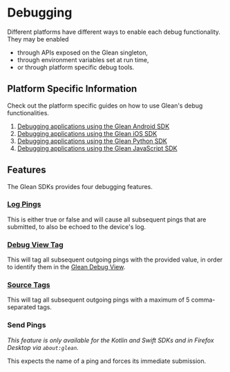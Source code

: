 # Debugging

Different platforms have different ways to enable each debug functionality. They may be
enabled

- through APIs exposed on the Glean singleton,
- through environment variables set at run time,
- or through platform specific debug tools.

## Platform Specific Information

Check out the platform specific guides on how to use Glean's debug functionalities.

1. [Debugging applications using the Glean Android SDK](../../user/debugging/android.md)
2. [Debugging applications using the Glean iOS SDK](../../user/debugging/ios.md)
3. [Debugging applications using the Glean Python SDK](../../user/debugging/python.md)
4. [Debugging applications using the Glean JavaScript SDK](../../user/debugging/javascript.md)

## Features

The Glean SDKs provides four debugging features.

### [Log Pings](./logPings.md)

This is either true or false and will cause all subsequent pings that are submitted, to also be echoed to the device's log.

### [Debug View Tag](./debugViewTag.md)

This will tag all subsequent outgoing pings with the provided value, in order to identify them in the [Glean Debug View](../../user/debugging/index.html#glean-debug-view).

### [Source Tags](./logPings.md)

This will tag all subsequent outgoing pings with a maximum of 5 comma-separated tags.

### Send Pings

_This feature is only available for the Kotlin and Swift SDKs and in Firefox Desktop via `about:glean`._

This expects the name of a ping and forces its immediate submission.
